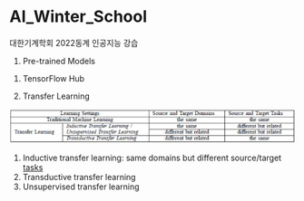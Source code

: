 # AI_Winter_School
대한기계학회 2022동계 인공지능 강습

1. Pre-trained Models
1) TensorFlow Hub

2. Transfer Learning

<p align="center">
	<img src="./imgs/image1.png" />
</p>

1) Inductive transfer learning: same domains but different source/target <u>tasks</u>
2) Transductive transfer learning
3) Unsupervised transfer learning



